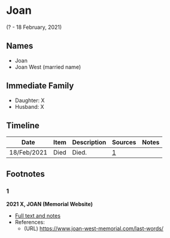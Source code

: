 ﻿---
layout: person
subject_key: i53960434
permalink: /people/i53960434
---

# Joan
(? - 18 February, 2021)

## Names

* Joan
* Joan West (married name)

## Immediate Family

* Daughter: X
* Husband: X

## Timeline

Date | Item | Description | Sources | Notes
---|---|---|---|---
18/Feb/2021 | Died | Died. | [1](#1) | 

## Footnotes

### 1

**2021 X, JOAN (Memorial Website)**

* [Full text and notes](../sources/@11274302@-2021-west,-joan-memorial-website-.md)
* References: 
  * (URL) https://www.joan-west-memorial.com/last-words/

